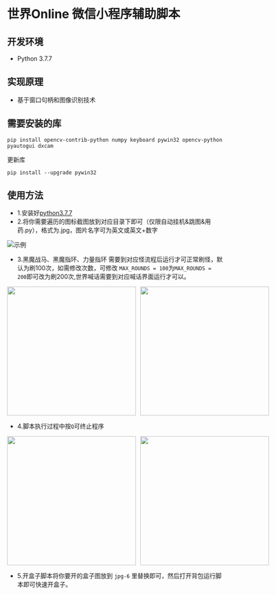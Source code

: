 # 世界Online 微信小程序辅助脚本

## 开发环境

* Python 3.7.7

## 实现原理

* 基于窗口句柄和图像识别技术

## 需要安装的库

```shell
pip install opencv-contrib-python numpy keyboard pywin32 opencv-python pyautogui dxcam
```

更新库

```shell
pip install --upgrade pywin32
```

## 使用方法

* 1.安装好[python3.7.7](https://pan.yuos.top/s/46fN?path=%2Fwindows%2F%E8%BD%AF%E4%BB%B6%E5%A4%A7%E5%85%A8%2FPython3)
* 2.将你需要遍历的图标截图放到对应目录下即可（仅限自动挂机&跳图&用药.py），格式为.jpg，图片名字可为英文或英文+数字

![示例](https://free.picui.cn/free/2025/08/22/68a821e62bd23.png)

* 3.黑魔战马、黑魔指环、力量指环 需要到对应怪流程后运行才可正常刷怪，默认为刷100次，如需修改次数，可修改 `MAX_ROUNDS = 100`为`MAX_ROUNDS = 200`即可改为刷200次,世界喊话需要到对应喊话界面运行才可以。

<div style="display: flex; gap: 10px;">

  <img src="https://free.picui.cn/free/2025/08/22/68a824b7289ad.png" width="300px" />
  <img src="https://free.picui.cn/free/2025/08/22/68a824da77d6c.png" width="300px" />

</div>

* 4.脚本执行过程中按`Q`可终止程序

<div style="display: flex; gap: 10px;">

  <img src="https://free.picui.cn/free/2025/08/22/68a8259d1e325.png" width="300px" />
  <img src="https://free.picui.cn/free/2025/08/22/68a825d16a06b.png" width="300px" />
</div>

* 5.开盒子脚本将你要开的盒子图放到 `jpg-6` 里替换即可，然后打开背包运行脚本即可快速开盒子。
